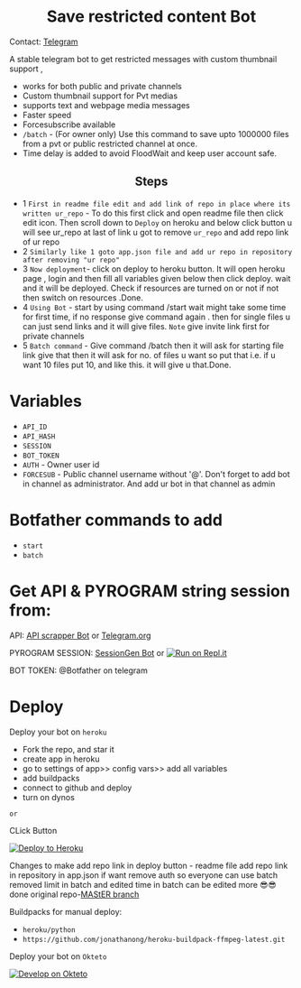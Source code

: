 <h1 align="center">
  <b>Save restricted content Bot</b>
</h1> 

Contact: [Telegram](https://t.me/srcb_here)

A stable telegram bot to get restricted messages with custom thumbnail support ,

- works for both public and private channels
- Custom thumbnail support for Pvt medias
- supports text and webpage media messages
- Faster speed
- Forcesubscribe available 
- `/batch` - (For owner only) Use this command to save upto 1000000 files from a pvt or public restricted channel at once.
- Time delay is added to avoid FloodWait and keep user account safe. 

<h2 align="center">
  <b>Steps</b>
</h2> 

- 1 `First in readme file edit and add link of repo in place where its written ur_repo` - To do this first click and open readme file then click edit icon. Then scroll down to `Deploy` on heroku and below click button u will see ur_repo at last of link u got to remove `ur_repo` and add repo link of ur repo
- 2 `Similarly like 1 goto app.json file and add ur repo in repository after removing "ur repo" `
- 3 `Now deployment`- click on deploy to heroku button. It will open heroku page , login and then fill all variables given below then click deploy. wait and it will be deployed. Check if resources are turned on or not if not then switch on resources .Done.
- 4 `Using Bot` - start by using command /start wait might take some time for first time, if no response give command again . then for single files u can just send links and it will give files. `Note` give invite link first for private channels
- 5 `Batch command` - Give command /batch then it will ask for starting file link give that then it will ask for no. of files u want so put that i.e. if u want 10 files put 10, and like this. it will give u that.Done.


# Variables

- `API_ID`
- `API_HASH`
- `SESSION`
- `BOT_TOKEN` 
- `AUTH` - Owner user id
- `FORCESUB` - Public channel username without '@'. Don't forget to add bot in channel as administrator. And add ur bot in that channel as admin 

# Botfather commands to add
- `start`
- `batch`

# Get API & PYROGRAM string session from:
 
API: [API scrapper Bot](https://t.me/USETGSBOT) or [Telegram.org](https://my.telegram.org/auth)

PYROGRAM SESSION: [SessionGen Bot](https://t.me/SessionStringGeneratorZBot) or [![Run on Repl.it](https://replit.com/badge/github/vasusen-code/saverestrictedcontentbot)](https://replit.com/@SpEcHiDe/GenerateStringSession)

BOT TOKEN: @Botfather on telegram

# Deploy
  
Deploy your bot on `heroku`


- Fork the repo, and star it
- create app in heroku
- go to settings of app>> config vars>> add all variables
- add buildpacks
- connect to github and deploy
- turn on dynos
  
`or`

CLick Button

[![Deploy to Heroku](https://www.herokucdn.com/deploy/button.png)](https://heroku.com/deploy?template=https://github.com/SamKingotw/SRCB_for-cpy1)

Changes to make
add repo link in deploy button - readme file
add repo link in repository in app.json
if want remove auth so everyone can use batch
removed limit in batch 
and edited time in batch can be edited more
😎😎 done 
original repo-[MAStER branch](https://github.com/vasusen-code/SaveRestrictedContentBot)

  
Buildpacks for manual deploy:

- `heroku/python`
- `https://github.com/jonathanong/heroku-buildpack-ffmpeg-latest.git`

Deploy your bot on `Okteto`
  
[![Develop on Okteto](https://okteto.com/develop-okteto.svg)](https://cloud.okteto.com)
